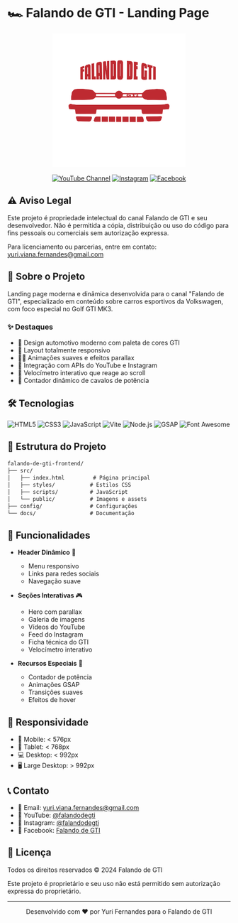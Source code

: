 # 🏎️ Falando de GTI - Landing Page

<div align="center">
  <img src="https://raw.githubusercontent.com/yurivfernandes/falando-de-gti-frontend/refs/heads/main/src/public/galeria/logo.png" alt="Falando de GTI Logo" width="300px">

  [![YouTube Channel](https://img.shields.io/badge/YouTube-Falando%20de%20GTI-red)](https://www.youtube.com/falandodegti)
  [![Instagram](https://img.shields.io/badge/Instagram-%40falandodegti-purple)](https://www.instagram.com/falandodegti)
  [![Facebook](https://img.shields.io/badge/Facebook-Falando%20de%20GTI-blue)](https://www.facebook.com/falandodegti)
</div>

## ⚠️ Aviso Legal
Este projeto é propriedade intelectual do canal Falando de GTI e seu desenvolvedor. Não é permitida a cópia, distribuição ou uso do código para fins pessoais ou comerciais sem autorização expressa.

Para licenciamento ou parcerias, entre em contato: yuri.viana.fernandes@gmail.com

## 🚀 Sobre o Projeto

Landing page moderna e dinâmica desenvolvida para o canal "Falando de GTI", especializado em conteúdo sobre carros esportivos da Volkswagen, com foco especial no Golf GTI MK3.

### ✨ Destaques

- 🎨 Design automotivo moderno com paleta de cores GTI
- 📱 Layout totalmente responsivo
- 🏃‍♂️ Animações suaves e efeitos parallax
- 🔧 Integração com APIs do YouTube e Instagram
- 🏁 Velocímetro interativo que reage ao scroll
- 🐎 Contador dinâmico de cavalos de potência

## 🛠️ Tecnologias

![HTML5](https://img.shields.io/badge/HTML5-E34F26.svg?style=for-the-badge&logo=HTML5&logoColor=white)
![CSS3](https://img.shields.io/badge/CSS3-1572B6.svg?style=for-the-badge&logo=CSS3&logoColor=white)
![JavaScript](https://img.shields.io/badge/JavaScript-F7DF1E.svg?style=for-the-badge&logo=JavaScript&logoColor=black)
![Vite](https://img.shields.io/badge/Vite-646CFF.svg?style=for-the-badge&logo=Vite&logoColor=white)
![Node.js](https://img.shields.io/badge/Node.js-339933.svg?style=for-the-badge&logo=nodedotjs&logoColor=white)
![GSAP](https://img.shields.io/badge/GSAP-88CE02.svg?style=for-the-badge&logo=GreenSock&logoColor=white)
![Font Awesome](https://img.shields.io/badge/Font_Awesome-528DD7.svg?style=for-the-badge&logo=fontawesome&logoColor=white)

## 📂 Estrutura do Projeto

```
falando-de-gti-frontend/
├── src/
│   ├── index.html         # Página principal
│   ├── styles/           # Estilos CSS
│   ├── scripts/          # JavaScript
│   └── public/           # Imagens e assets
├── config/               # Configurações
└── docs/                 # Documentação
```

## 🚗 Funcionalidades

- **Header Dinâmico** 🎯
  - Menu responsivo
  - Links para redes sociais
  - Navegação suave

- **Seções Interativas** 🎮
  - Hero com parallax
  - Galeria de imagens
  - Vídeos do YouTube
  - Feed do Instagram
  - Ficha técnica do GTI
  - Velocímetro interativo

- **Recursos Especiais** 🌟
  - Contador de potência
  - Animações GSAP
  - Transições suaves
  - Efeitos de hover

## 📱 Responsividade

- 📱 Mobile: < 576px
- 📱 Tablet: < 768px
- 💻 Desktop: < 992px
- 🖥️ Large Desktop: > 992px

## 📞 Contato

- 📧 Email: yuri.viana.fernandes@gmail.com
- 🎥 YouTube: [@falandodegti](https://youtube.com/falandodegti)
- 📸 Instagram: [@falandodegti](https://instagram.com/falandodegti)
- 📘 Facebook: [Falando de GTI](https://facebook.com/falandodegti)

## 📄 Licença

Todos os direitos reservados © 2024 Falando de GTI

Este projeto é proprietário e seu uso não está permitido sem autorização expressa do proprietário.

---

<div align="center">
  <p>Desenvolvido com ❤️ por Yuri Fernandes para o Falando de GTI</p>
</div>
